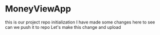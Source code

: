 # MoneyViewApp
this is our project repo initialization
I have made some changes here to see can we push it to repo
Let's make this change and upload